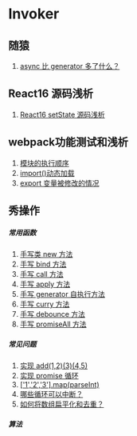 # Invoker

## 随猿
1. [async 比 generator 多了什么？](https://github.com/104gogo/Invoker/blob/master/%E6%96%87%E7%AB%A0/%E9%9A%8F%E7%8C%BF/async%20%E6%AF%94%20generator%20%E5%A4%9A%E4%BA%86%E4%BB%80%E4%B9%88%EF%BC%9F.md)

## React16 源码浅析
1. [React16 setState 源码浅析](https://github.com/104gogo/Invoker/blob/master/%E6%96%87%E7%AB%A0/React%E6%BA%90%E7%A0%81%E6%B5%85%E6%9E%90/React16%20setState%20%E6%BA%90%E7%A0%81%E7%AE%80%E6%9E%90.md)

## webpack功能测试和浅析
1. [模块的执行顺序](https://github.com/104gogo/sven/blob/master/packages/order/README.md)
2. [import()动态加载](https://github.com/104gogo/sven/blob/master/packages/import/README.md)
3. [export 变量被修改的情况](https://github.com/104gogo/sven/blob/master/packages/export/README.md)


## 秀操作

##### 常用函数
1. [手写类 new 方法](https://github.com/104gogo/edmond/blob/master/src/problems/new.js)
2. [手写 bind 方法](https://github.com/104gogo/edmond/blob/master/src/problems/bind.js)
3. [手写 call 方法](https://github.com/104gogo/edmond/blob/master/src/problems/call.js)
4. [手写 apply 方法](https://github.com/104gogo/edmond/blob/master/src/problems/apply.js)
5. [手写 generator 自执行方法](https://github.com/104gogo/edmond/blob/master/src/problems/generator自执行.js)
6. [手写 curry 方法](https://github.com/104gogo/edmond/blob/master/src/problems/curry.js)
7. [手写 debounce 方法](https://github.com/104gogo/edmond/blob/master/src/problems/debounce.js)
8. [手写 promiseAll 方法](https://github.com/104gogo/edmond/blob/master/src/problems/promiseAll.js)

##### 常见问题
1. [实现 add(1,2)(3)(4,5)](https://github.com/104gogo/edmond/blob/master/src/problems/add(1,2)(3)(4,5).js)
2. [实现 promise 循环](https://github.com/104gogo/edmond/blob/master/src/problems/promise循环.js)
3. [['1','2','3'].map(parseInt)](https://github.com/104gogo/edmond/blob/master/src/problems/['1','2','3'].map(parseInt).js)
4. [哪些循环可以中断？](https://github.com/104gogo/edmond/blob/master/src/problems/循环中断.js)
4. [如何将数组扁平化和去重？](https://github.com/104gogo/edmond/blob/master/src/problems/数组去重.js)

##### 算法
